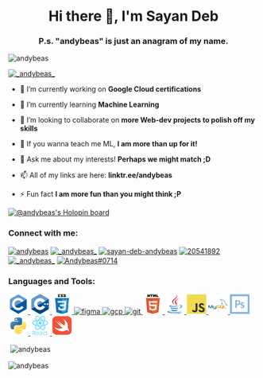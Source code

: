 <h1 align="center">Hi there 👋, I'm Sayan Deb</h1>
<h3 align="center">P.s. "andybeas" is just an anagram of my name.</h3>

<p align="left"> <img src="https://komarev.com/ghpvc/?username=andybeas&label=Profile%20views&color=0e75b6&style=flat" alt="andybeas" /> </p>

<p align="left"> <a href="https://twitter.com/_andybeas_" target="blank"><img src="https://img.shields.io/twitter/follow/_andybeas_?logo=twitter&style=for-the-badge" alt="_andybeas_" /></a> </p>

- 🔭 I’m currently working on **Google Cloud certifications**

- 🌱 I’m currently learning **Machine Learning**

- 👯 I’m looking to collaborate on **more Web-dev projects to polish off my skills**

- 🤔 If you wanna teach me ML, **I am more than up for it!**

- 💬 Ask me about my interests! **Perhaps we might match ;D**

- 📫 All of my links are here: **linktr.ee/andybeas**

- ⚡ Fun fact **I am more fun than you might think ;P**


[![@andybeas's Holopin board](https://holopin.me/andybeas)](https://holopin.io/@andybeas)

<h3 align="left">Connect with me:</h3>
<p align="left">
<a href="https://dev.to/andybeas" target="blank"><img align="center" src="https://raw.githubusercontent.com/rahuldkjain/github-profile-readme-generator/master/src/images/icons/Social/devto.svg" alt="andybeas" height="30" width="40" /></a>
<a href="https://twitter.com/_andybeas_" target="blank"><img align="center" src="https://raw.githubusercontent.com/rahuldkjain/github-profile-readme-generator/master/src/images/icons/Social/twitter.svg" alt="_andybeas_" height="30" width="40" /></a>
<a href="https://linkedin.com/in/sayan-deb-andybeas" target="blank"><img align="center" src="https://raw.githubusercontent.com/rahuldkjain/github-profile-readme-generator/master/src/images/icons/Social/linked-in-alt.svg" alt="sayan-deb-andybeas" height="30" width="40" /></a>
<a href="https://stackoverflow.com/users/20541892" target="blank"><img align="center" src="https://raw.githubusercontent.com/rahuldkjain/github-profile-readme-generator/master/src/images/icons/Social/stack-overflow.svg" alt="20541892" height="30" width="40" /></a>
<a href="https://instagram.com/_andybeas_" target="blank"><img align="center" src="https://raw.githubusercontent.com/rahuldkjain/github-profile-readme-generator/master/src/images/icons/Social/instagram.svg" alt="_andybeas_" height="30" width="40" /></a>
<a href="https://discord.gg/Andybeas#0714" target="blank"><img align="center" src="https://raw.githubusercontent.com/rahuldkjain/github-profile-readme-generator/master/src/images/icons/Social/discord.svg" alt="Andybeas#0714" height="30" width="40" /></a>
</p>

<h3 align="left">Languages and Tools:</h3>
<p align="left"> <a href="https://www.cprogramming.com/" target="_blank" rel="noreferrer"> <img src="https://raw.githubusercontent.com/devicons/devicon/master/icons/c/c-original.svg" alt="c" width="40" height="40"/> </a> <a href="https://www.w3schools.com/cpp/" target="_blank" rel="noreferrer"> <img src="https://raw.githubusercontent.com/devicons/devicon/master/icons/cplusplus/cplusplus-original.svg" alt="cplusplus" width="40" height="40"/> </a> <a href="https://www.w3schools.com/css/" target="_blank" rel="noreferrer"> <img src="https://raw.githubusercontent.com/devicons/devicon/master/icons/css3/css3-original-wordmark.svg" alt="css3" width="40" height="40"/> </a> <a href="https://www.figma.com/" target="_blank" rel="noreferrer"> <img src="https://www.vectorlogo.zone/logos/figma/figma-icon.svg" alt="figma" width="40" height="40"/> </a> <a href="https://cloud.google.com" target="_blank" rel="noreferrer"> <img src="https://www.vectorlogo.zone/logos/google_cloud/google_cloud-icon.svg" alt="gcp" width="40" height="40"/> </a> <a href="https://git-scm.com/" target="_blank" rel="noreferrer"> <img src="https://www.vectorlogo.zone/logos/git-scm/git-scm-icon.svg" alt="git" width="40" height="40"/> </a> <a href="https://www.w3.org/html/" target="_blank" rel="noreferrer"> <img src="https://raw.githubusercontent.com/devicons/devicon/master/icons/html5/html5-original-wordmark.svg" alt="html5" width="40" height="40"/> </a> <a href="https://www.java.com" target="_blank" rel="noreferrer"> <img src="https://raw.githubusercontent.com/devicons/devicon/master/icons/java/java-original.svg" alt="java" width="40" height="40"/> </a> <a href="https://developer.mozilla.org/en-US/docs/Web/JavaScript" target="_blank" rel="noreferrer"> <img src="https://raw.githubusercontent.com/devicons/devicon/master/icons/javascript/javascript-original.svg" alt="javascript" width="40" height="40"/> </a> <a href="https://www.mysql.com/" target="_blank" rel="noreferrer"> <img src="https://raw.githubusercontent.com/devicons/devicon/master/icons/mysql/mysql-original-wordmark.svg" alt="mysql" width="40" height="40"/> </a> <a href="https://www.photoshop.com/en" target="_blank" rel="noreferrer"> <img src="https://raw.githubusercontent.com/devicons/devicon/master/icons/photoshop/photoshop-line.svg" alt="photoshop" width="40" height="40"/> </a> <a href="https://www.python.org" target="_blank" rel="noreferrer"> <img src="https://raw.githubusercontent.com/devicons/devicon/master/icons/python/python-original.svg" alt="python" width="40" height="40"/> </a> <a href="https://reactjs.org/" target="_blank" rel="noreferrer"> <img src="https://raw.githubusercontent.com/devicons/devicon/master/icons/react/react-original-wordmark.svg" alt="react" width="40" height="40"/> </a> <a href="https://developer.apple.com/swift/" target="_blank" rel="noreferrer"> <img src="https://raw.githubusercontent.com/devicons/devicon/master/icons/swift/swift-original.svg" alt="swift" width="40" height="40"/> </a> </p>

<p>&nbsp;<img align="center" src="https://github-readme-stats.vercel.app/api?username=andybeas&show_icons=true&locale=en" alt="andybeas" /></p>

<p><img align="center" src="https://github-readme-streak-stats.herokuapp.com/?user=andybeas&" alt="andybeas" /></p>



